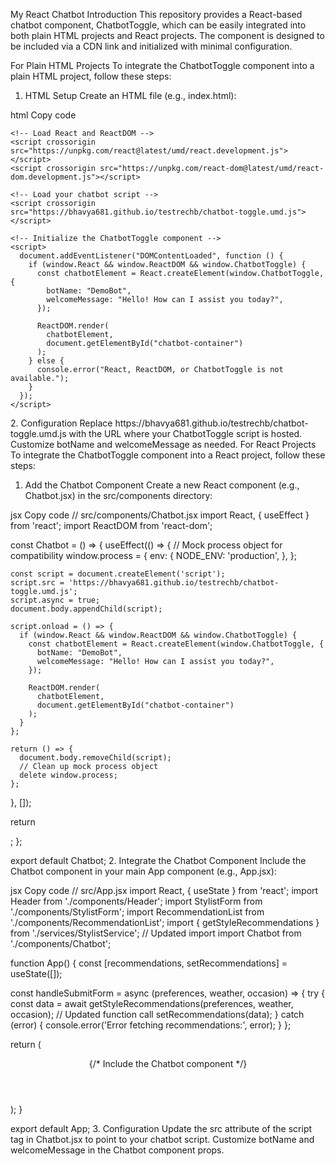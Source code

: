 My React Chatbot
Introduction
This repository provides a React-based chatbot component, ChatbotToggle, which can be easily integrated into both plain HTML projects and React projects. The component is designed to be included via a CDN link and initialized with minimal configuration.

For Plain HTML Projects
To integrate the ChatbotToggle component into a plain HTML project, follow these steps:

1. HTML Setup
Create an HTML file (e.g., index.html):

html
Copy code
<!doctype html>
<html lang="en">
  <head>
    <meta charset="UTF-8" />
    <meta name="viewport" content="width=device-width, initial-scale=1.0" />
    <title>Plain HTML Project</title>
  </head>
  <body>
    <!-- Container for the chatbot -->
    <div id="chatbot-container"></div>

    <!-- Load React and ReactDOM -->
    <script crossorigin src="https://unpkg.com/react@latest/umd/react.development.js"></script>
    <script crossorigin src="https://unpkg.com/react-dom@latest/umd/react-dom.development.js"></script>

    <!-- Load your chatbot script -->
    <script crossorigin src="https://bhavya681.github.io/testrechb/chatbot-toggle.umd.js"></script>

    <!-- Initialize the ChatbotToggle component -->
    <script>
      document.addEventListener("DOMContentLoaded", function () {
        if (window.React && window.ReactDOM && window.ChatbotToggle) {
          const chatbotElement = React.createElement(window.ChatbotToggle, {
            botName: "DemoBot",
            welcomeMessage: "Hello! How can I assist you today?",
          });

          ReactDOM.render(
            chatbotElement,
            document.getElementById("chatbot-container")
          );
        } else {
          console.error("React, ReactDOM, or ChatbotToggle is not available.");
        }
      });
    </script>
  </body>
</html>
2. Configuration
Replace https://bhavya681.github.io/testrechb/chatbot-toggle.umd.js with the URL where your ChatbotToggle script is hosted.
Customize botName and welcomeMessage as needed.
For React Projects
To integrate the ChatbotToggle component into a React project, follow these steps:

1. Add the Chatbot Component
Create a new React component (e.g., Chatbot.jsx) in the src/components directory:

jsx
Copy code
// src/components/Chatbot.jsx
import React, { useEffect } from 'react';
import ReactDOM from 'react-dom';

const Chatbot = () => {
  useEffect(() => {
    // Mock process object for compatibility
    window.process = {
      env: {
        NODE_ENV: 'production',
      },
    };

    const script = document.createElement('script');
    script.src = 'https://bhavya681.github.io/testrechb/chatbot-toggle.umd.js';
    script.async = true;
    document.body.appendChild(script);

    script.onload = () => {
      if (window.React && window.ReactDOM && window.ChatbotToggle) {
        const chatbotElement = React.createElement(window.ChatbotToggle, {
          botName: "DemoBot",
          welcomeMessage: "Hello! How can I assist you today?",
        });

        ReactDOM.render(
          chatbotElement,
          document.getElementById("chatbot-container")
        );
      }
    };

    return () => {
      document.body.removeChild(script);
      // Clean up mock process object
      delete window.process;
    };
  }, []);

  return <div id="chatbot-container"></div>;
};

export default Chatbot;
2. Integrate the Chatbot Component
Include the Chatbot component in your main App component (e.g., App.jsx):

jsx
Copy code
// src/App.jsx
import React, { useState } from 'react';
import Header from './components/Header';
import StylistForm from './components/StylistForm';
import RecommendationList from './components/RecommendationList';
import { getStyleRecommendations } from './services/StylistService'; // Updated import
import Chatbot from './components/Chatbot'; 

function App() {
  const [recommendations, setRecommendations] = useState([]);

  const handleSubmitForm = async (preferences, weather, occasion) => {
    try {
      const data = await getStyleRecommendations(preferences, weather, occasion); // Updated function call
      setRecommendations(data);
    } catch (error) {
      console.error('Error fetching recommendations:', error);
    }
  };

  return (
    <div className="App">
      <Header />
      <div className="container mx-auto px-4">
        <StylistForm onSubmit={handleSubmitForm} />
        <RecommendationList recommendations={recommendations} />
      </div>
      <Chatbot /> {/* Include the Chatbot component */}
    </div>
  );
}

export default App;
3. Configuration
Update the src attribute of the script tag in Chatbot.jsx to point to your chatbot script.
Customize botName and welcomeMessage in the Chatbot component props.
